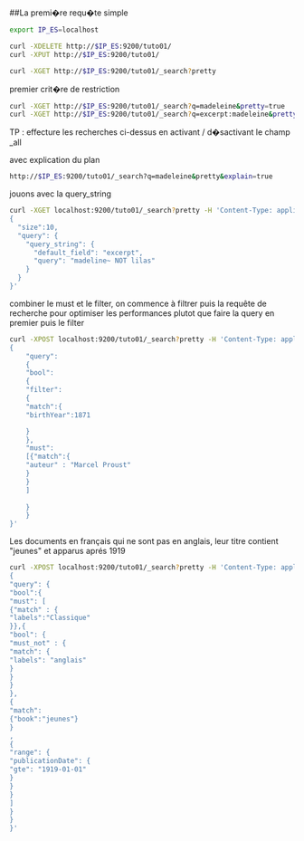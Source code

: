 ##La premi�re requ�te simple

```bash
export IP_ES=localhost
```

```bash
curl -XDELETE http://$IP_ES:9200/tuto01/
curl -XPUT http://$IP_ES:9200/tuto01/
```

```bash
curl -XGET http://$IP_ES:9200/tuto01/_search?pretty
```

premier crit�re de restriction
```bash
curl -XGET http://$IP_ES:9200/tuto01/_search?q=madeleine&pretty=true
curl -XGET http://$IP_ES:9200/tuto01/_search?q=excerpt:madeleine&pretty=true
```

TP :
effecture les recherches ci-dessus en activant / d�sactivant le champ _all 

avec explication du plan
```bash
http://$IP_ES:9200/tuto01/_search?q=madeleine&pretty&explain=true
```


jouons avec la query_string
```bash
curl -XGET localhost:9200/tuto01/_search?pretty -H 'Content-Type: application/json' -d'
{
  "size":10,
  "query": {
    "query_string": {
      "default_field": "excerpt",
      "query": "madeline~ NOT lilas"
    }
  }
}'
```

combiner le must et le filter, on commence à filtrer puis la requête de recherche pour optimiser les performances plutot que faire la query en premier puis le filter
```bash
curl -XPOST localhost:9200/tuto01/_search?pretty -H 'Content-Type: application/json' -d'
{
    "query":
    {
    "bool":
    {
    "filter":
    {
    "match":{
    "birthYear":1871

    }
    },
    "must":
    [{"match":{
    "auteur" : "Marcel Proust"
    }
    }
    ]
    
    }
    }
}'
```
Les documents en français qui ne sont pas en anglais, leur titre contient "jeunes" et apparus aprés 1919
```bash
curl -XPOST localhost:9200/tuto01/_search?pretty -H 'Content-Type: application/json' -d'
{
"query": {
"bool":{
"must": [
{"match" : {
"labels":"Classique"
}},{
"bool": {
"must_not" : {
"match": {
"labels": "anglais"
}
}
}
},
{
"match":
{"book":"jeunes"}
}
,
{
"range": {
"publicationDate": {
"gte": "1919-01-01"
}
}
}
]
}
}
}'

```